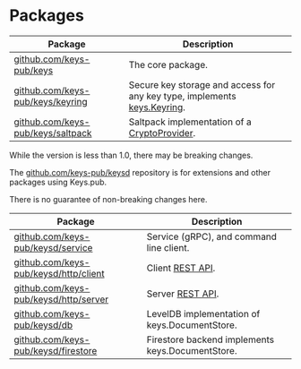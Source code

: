 # Packages

| Package                                                                                  | Description                                                                                                                            |
| ---------------------------------------------------------------------------------------- | -------------------------------------------------------------------------------------------------------------------------------------- |
| [github.com/keys-pub/keys](https://godoc.org/github.com/keys-pub/keys)                   | The core package.                                                                                                                      |
| [github.com/keys-pub/keys/keyring](https://godoc.org/github.com/keys-pub/keys/keyring)   | Secure key storage and access for any key type, implements [keys.Keyring](https://godoc.org/github.com/keys-pub/keys/keyring#Keyring). |
| [github.com/keys-pub/keys/saltpack](https://godoc.org/github.com/keys-pub/keys/saltpack) | Saltpack implementation of a [CryptoProvider](specs/cryptoprovider.md).                                                                |

While the version is less than 1.0, there may be breaking changes.

The [github.com/keys-pub/keysd](https://github.com/keys-pub/keysd) repository is for extensions and other packages using Keys.pub.

There is no guarantee of non-breaking changes here.

| Package                                                                                          | Description                                      |
| ------------------------------------------------------------------------------------------------ | ------------------------------------------------ |
| [github.com/keys-pub/keysd/service](https://godoc.org/github.com/keys-pub/keysd/service)         | Service (gRPC), and command line client.         |
| [github.com/keys-pub/keysd/http/client](https://godoc.org/github.com/keys-pub/keysd/http/client) | Client [REST API](restapi/README.md).            |
| [github.com/keys-pub/keysd/http/server](https://godoc.org/github.com/keys-pub/keysd/http/server) | Server [REST API](restapi/README.md).            |
| [github.com/keys-pub/keysd/db](https://godoc.org/github.com/keys-pub/keysd/db)                   | LevelDB implementation of keys.DocumentStore.    |
| [github.com/keys-pub/keysd/firestore](https://godoc.org/github.com/keys-pub/keysd/firestore)     | Firestore backend implements keys.DocumentStore. |
